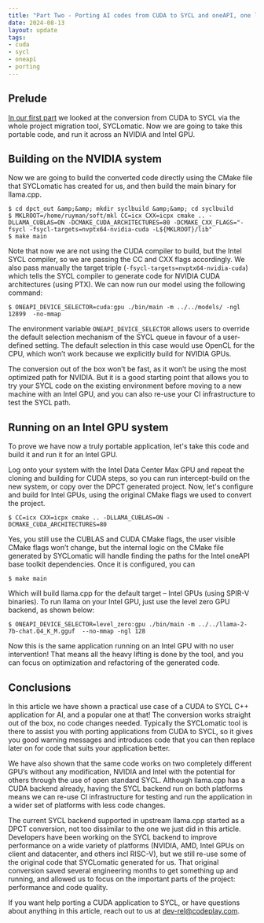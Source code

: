 ```yaml
---
title: "Part Two - Porting AI codes from CUDA to SYCL and oneAPI, one llama at a time"
date: 2024-08-13
layout: update
tags:
- cuda
- sycl
- oneapi
- porting
---
```


## Prelude

[In our first part](https://codeplay.com/portal/blogs/2024/07/31/porting-ai-codes-from-cuda-to-sycl-and-oneapi-one-llama-at-a-time-part-one)
we looked at the conversion from CUDA to SYCL via the whole project migration tool, SYCLomatic. Now we are going to take
this portable code, and run it across an NVIDIA and Intel GPU.

## Building on the NVIDIA system

Now we are going to build the converted code directly using the CMake file that SYCLomatic has created for us, and then
build the main binary for llama.cpp.

```shell
$ cd dpct_out &amp;&amp; mkdir syclbuild &amp;&amp; cd syclbuild
$ MKLROOT=/home/ruyman/soft/mkl CC=icx CXX=icpx cmake .. -DLLAMA_CUBLAS=ON -DCMAKE_CUDA_ARCHITECTURES=80 -DCMAKE_CXX_FLAGS="-fsycl -fsycl-targets=nvptx64-nvidia-cuda -L${MKLROOT}/lib" 
$ make main
```

Note that now we are not using the CUDA compiler to build, but the Intel SYCL compiler, so we are passing the CC and CXX
flags accordingly. We also pass manually the target triple (`-fsycl-targets=nvptx64-nvidia-cuda`) which tells the
SYCL compiler to generate code for NVIDIA CUDA architectures (using PTX). We can now run our model using the following
command:

```shell
$ ONEAPI_DEVICE_SELECTOR=cuda:gpu ./bin/main -m ../../models/ -ngl 12899  -no-mmap
```

The environment variable `ONEAPI_DEVICE_SELECTOR` allows users to override the default selection mechanism of the SYCL
queue in favour of a user-defined setting. The default selection in this case would use OpenCL for the CPU, which won’t
work because we explicitly build for NVIDIA GPUs.

The conversion out of the box won’t be fast, as it won’t be using the most optimized path for NVIDIA. But it is a good
starting point that allows you to try your SYCL code on the existing environment before moving to a new machine with an
Intel GPU, and you can also re-use your CI infrastructure to test the SYCL path.

## Running on an Intel GPU system

To prove we have now a truly portable application, let's take this code and build it and run it for an Intel GPU.

Log onto your system with the Intel Data Center Max GPU and repeat the cloning and building for CUDA steps, so you can
run intercept-build on the new system, or copy over the DPCT generated project. Now, let's configure and build for Intel
GPUs, using the original CMake flags we used to convert the project.

```shell
$ CC=icx CXX=icpx cmake .. -DLLAMA_CUBLAS=ON -DCMAKE_CUDA_ARCHITECTURES=80
```

Yes, you still use the CUBLAS and CUDA CMake flags, the user visible CMake flags won’t change, but the internal logic on
the CMake file generated by SYCLomatic will handle finding the paths for the Intel oneAPI base toolkit dependencies.
Once it is configured, you can

```shell
$ make main
```

Which will build llama.cpp for the default target – Intel GPUs (using SPIR-V binaries). To run llama on your Intel GPU,
just use the level zero GPU backend, as shown below:

```shell
$ ONEAPI_DEVICE_SELECTOR=level_zero:gpu ./bin/main -m ../../llama-2-7b-chat.Q4_K_M.gguf  --no-mmap -ngl 128
```

Now this is the same application running on an Intel GPU with no user intervention! That means all the heavy lifting is
done by the tool, and you can focus on optimization and refactoring of the generated code.

## Conclusions

In this article we have shown a practical use case of a CUDA to SYCL C++ application for AI, and a popular one at that!
The conversion works straight out of the box, no code changes needed. Typically the SYCLomatic tool is there to assist
you with porting applications from CUDA to SYCL, so it gives you good warning messages and introduces code that you can
then replace later on for code that suits your application better.

We have also shown that the same code works on two completely different GPU’s without any modification, NVIDIA and Intel
with the potential for others through the use of open standard SYCL. Although llama.cpp has a CUDA backend already,
having the SYCL backend run on both platforms means we can re-use CI infrastructure for testing and run the application
in a wider set of platforms with less code changes.

The current SYCL backend supported in upstream llama.cpp started as a DPCT conversion, not too dissimilar to the one we
just did in this article. Developers have been working on the SYCL backend to improve performance on a wide variety of
platforms (NVIDIA, AMD, Intel GPUs on client and datacenter, and others incl RISC-V), but we still re-use some of the
original code that SYCLomatic generated for us. That original conversion saved several engineering months to get
something up and running, and allowed us to focus on the important parts of the project: performance and code quality.

If you want help porting a CUDA application to SYCL, or have questions about anything in this article, reach out to us
at [dev-rel@codeplay.com](mailto:dev-rel@codeplay.com).

